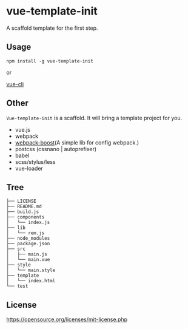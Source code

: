 # vue-template-init
A scaffold template for the first step.


## Usage
``
npm install -g vue-template-init
``

or

[vue-cli](https://github.com/vuejs/vue-cli)


## Other

`Vue-template-init` is a scaffold. It will bring a template project for you. 
* vue.js
* webpack
* [webpack-boost](https://github.com/banama/webpack-boost)(A simple lib for config webpack.)
* postcss (cssnano | autoprefixer)
* babel
* scss/stylus/less
* vue-loader
 
## Tree

```
├── LICENSE
├── README.md
├── build.js
├── components
│   └── index.js
├── lib
│   └── rem.js
├── node_modules
├── package.json
├── src
│   ├── main.js
│   └── main.vue
├── style
│   └── main.style
├── template
│   └── index.html
└── test
```

## License
https://opensource.org/licenses/mit-license.php
